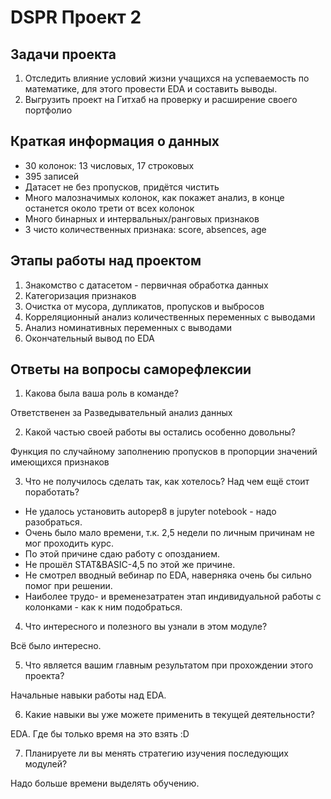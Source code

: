 # DSPR Проект 2

## Задачи проекта

1. Отследить влияние условий жизни учащихся на успеваемость по математике, для этого провести EDA и составить выводы.
2. Выгрузить проект на Гитхаб на проверку и расширение своего портфолио

## Краткая информация о данных

- 30 колонок: 13 числовых, 17 строковых
- 395 записей
- Датасет не без пропусков, придётся чистить
- Много малозначимых колонок, как покажет анализ, в конце останется около трети от всех колонок
- Много бинарных и интервальных/ранговых признаков
- 3 чисто количественных признака: score, absences, age

## Этапы работы над проектом

1. Знакомство с датасетом - первичная обработка данных
2. Категоризация признаков
3. Очистка от мусора, дупликатов, пропусков и выбросов
4. Корреляционный анализ количественных переменных с выводами
5. Анализ номинативных переменных с выводами
6. Окончательный вывод по EDA

## Ответы на вопросы саморефлексии

1. Какова была ваша роль в команде?

 Ответственен за Разведывательный анализ данных

2. Какой частью своей работы вы остались особенно довольны?

 Функция по случайному заполнению пропусков в пропорции значений имеющихся признаков

3. Что не получилось сделать так, как хотелось? Над чем ещё стоит поработать?

 - Не удалось установить autopep8 в jupyter notebook - надо разобраться.
 - Очень было мало времени, т.к. 2,5 недели по личным причинам не мог проходить курс.
 - По этой причине сдаю работу с опозданием.
 - Не прошёл STAT&BASIC-4,5 по этой же причине.
 - Не смотрел вводный вебинар по EDA, наверняка очень бы сильно помог при решении.
 - Наиболее трудо- и временезатратен этап индивидуальной работы с колонками - как к ним подобраться.

4. Что интересного и полезного вы узнали в этом модуле?
 
 Всё было интересно.

5. Что является вашим главным результатом при прохождении этого проекта?
 
 Начальные навыки работы над EDA.

6. Какие навыки вы уже можете применить в текущей деятельности?

 EDA. Где бы только время на это взять :D

7. Планируете ли вы менять стратегию изучения последующих модулей?
 
 Надо больше времени выделять обучению.
